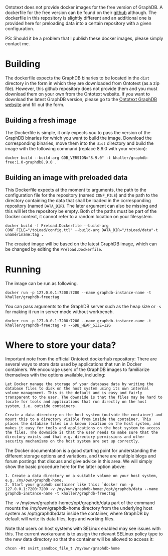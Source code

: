 Ontotext does not provide docker images for the free version of GraphDB. A dockerfile for the free version can be found on their [github](https://github.com/Ontotext-AD/graphdb-docker) although. The dockerfile in this repository is slightly different and an additional one is provided here for preloading data into a certain repository with a given configuration.

PS: Should it be a problem that I publish these docker images, please simply contact me. 


# Building

The dockerfile expects the GraphDB binaries to be located in the `dist` directory in the form in which they are downloaded from Ontotext (as a zip file). However, this github repository does not provide them and you must download them on your own from the Ontotext website. If you want to download the latest GraphDB version, please go to the [Ontotext GraphDB website](https://www.ontotext.com/products/graphdb/) and fill out the form.

## Building a fresh image

The Dockerfile is simple, it only expects you to pass the version of the GraphDB binaries for which you want to build the image. Download the corresponding binaries, move them into the `dist` directory and build
the image with the following command (replace 8.9.0 with your version):

`docker build --build-arg GDB_VERSION="8.9.0" -t khaller/graphdb-free:1.0-graphdb8.9.0 .`


## Building an image with preloaded data

This Dockerfile expects at the moment to arguments, the path to the configuration file for the repository (named `CONF_FILE`) and the path to the directory containing the data that shall be loaded in the corresponding repository (named `DATA_DIR`). The later argument can also be missing and this will let the repository be empty. Both of the paths must be part of the Docker context, it cannot refer to a random location on your filesystem.

`docker build -f Preload.Dockerfile --build-arg CONF_FILE="/toLoad/config.ttl" --build-arg DATA_DIR="/toLoad/data"-t uname/iname:tag .`

The created image will be based on the latest GraphDB image, which can be changed by editing the `Preload.Dockerfile`.


# Running

The image can be run as following. 

`docker run -p 127.0.0.1:7200:7200 --name graphdb-instance-name -t khaller/graphdb-free:tag`

You can pass arguments to the GraphDB server such as the heap size or `-s` for making it run in server mode without workbench.

`docker run -p 127.0.0.1:7200:7200 --name graphdb-instance-name -t khaller/graphdb-free:tag -s --GDB_HEAP_SIZE=12G`


# Where to store your data?

Important note from the official Ontotext dockerhub repository: There are several ways to store data used by applications that run in Docker containers. We encourage users of the GraphDB images to familiarize themselves with the options available, including:

	Let Docker manage the storage of your database data by writing the database files to disk on the host system using its own internal volume management. This is the default and is easy and fairly transparent to the user. The downside is that the files may be hard to locate for tools and applications that run directly on the host system, i.e. outside containers.
    
    Create a data directory on the host system (outside the container) and mount this to a directory visible from inside the container. This places the database files in a known location on the host system, and makes it easy for tools and applications on the host system to access the files. The downside is that the user needs to make sure that the directory exists and that e.g. directory permissions and other security mechanisms on the host system are set up correctly.

The Docker documentation is a good starting point for understanding the different storage options and variations, and there are multiple blogs and forum postings that discuss and give advice in this area. We will simply show the basic procedure here for the latter option above:

	1. Create a data directory on a suitable volume on your host system, e.g. /my/own/graphdb-home.
	2. Start your graphdb container like this: `docker run -p 127.0.0.1:7200:7200 -v /my/own/graphdb-home:/opt/graphdb/data --name graphdb-instance-name -t khaller/graphdb-free:tag`

The -v /my/own/graphdb-home:/opt/graphdb/data part of the command mounts the /my/own/graphdb-home directory from the underlying host system as /opt/graphdb/data inside the container, where GraphDB by default will write its data files, logs and working files.

Note that users on host systems with SELinux enabled may see issues with this. The current workaround is to assign the relevant SELinux policy type to the new data directory so that the container will be allowed to access it:

`chcon -Rt svirt_sandbox_file_t /my/own/graphdb-home`